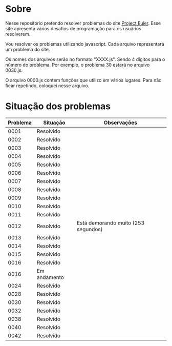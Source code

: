 # Sobre

Nesse reposítório pretendo resolver problemas do site [Project Euler](https://projecteuler.net/archives). Esse site apresenta vários desafios de programação para os usuários resolverem.

Vou resolver os problemas utilizando javascript. Cada arquivo representará um problema do site.

Os nomes dos arquivos serão no formato "XXXX.js". Sendo 4 dígitos para o número do problema. Por exemplo, o problema 30 estará no arquivo 0030.js.

O arquivo 0000.js contem funções que utilizo em vários lugares. Para não ficar repetindo, coloquei nesse arquivo.

# Situação dos problemas

| Problema | Situação     | Observações                         |
| -------- | ------------ | ----------------------------------- |
| 0001     | Resolvido    |
| 0002     | Resolvido    |
| 0003     | Resolvido    |
| 0004     | Resolvido    |
| 0005     | Resolvido    |
| 0006     | Resolvido    |
| 0007     | Resolvido    |
| 0008     | Resolvido    |
| 0009     | Resolvido    |
| 0010     | Resolvido    |
| 0011     | Resolvido    |
| 0012     | Resolvido    | Está demorando muito (253 segundos) |
| 0013     | Resolvido    |
| 0014     | Resolvido    |
| 0015     | Resolvido    |
| 0016     | Resolvido    |
| 0016     | Em andamento |
| 0024     | Resolvido    |
| 0028     | Resolvido    |
| 0030     | Resolvido    |
| 0032     | Resolvido    |
| 0038     | Resolvido    |
| 0040     | Resolvido    |
| 0042     | Resolvido    |
